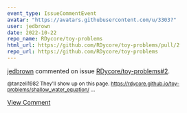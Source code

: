 ```yaml
---
event_type: IssueCommentEvent
avatar: "https://avatars.githubusercontent.com/u/3303?"
user: jedbrown
date: 2022-10-22
repo_name: RDycore/toy-problems
html_url: https://github.com/RDycore/toy-problems/pull/2
repo_url: https://github.com/RDycore/toy-problems
---
```


<a href='https://github.com/jedbrown' target='_blank'>jedbrown</a> commented on issue <a href='https://github.com/RDycore/toy-problems/pull/2' target='_blank'>RDycore/toy-problems#2</a>.

<small>@tanzeli1982 They'll show up on this page. https://rdycore.github.io/toy-problems/shallow_water_equation/...</small>

<a href='https://github.com/RDycore/toy-problems/pull/2' target='_blank'>View Comment</a>